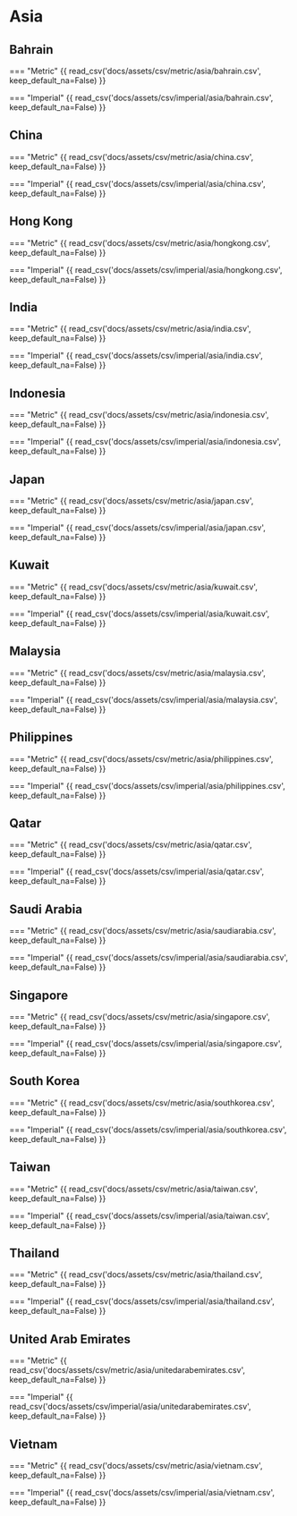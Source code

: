 # Asia

## Bahrain

=== "Metric"
    {{ read_csv('docs/assets/csv/metric/asia/bahrain.csv', keep_default_na=False) }}

=== "Imperial"
    {{ read_csv('docs/assets/csv/imperial/asia/bahrain.csv', keep_default_na=False) }}

## China

=== "Metric"
    {{ read_csv('docs/assets/csv/metric/asia/china.csv', keep_default_na=False) }}

=== "Imperial"
    {{ read_csv('docs/assets/csv/imperial/asia/china.csv', keep_default_na=False) }}

## Hong Kong

=== "Metric"
    {{ read_csv('docs/assets/csv/metric/asia/hongkong.csv', keep_default_na=False) }}

=== "Imperial"
    {{ read_csv('docs/assets/csv/imperial/asia/hongkong.csv', keep_default_na=False) }}

## India

=== "Metric"
    {{ read_csv('docs/assets/csv/metric/asia/india.csv', keep_default_na=False) }}

=== "Imperial"
    {{ read_csv('docs/assets/csv/imperial/asia/india.csv', keep_default_na=False) }}

## Indonesia

=== "Metric"
    {{ read_csv('docs/assets/csv/metric/asia/indonesia.csv', keep_default_na=False) }}

=== "Imperial"
    {{ read_csv('docs/assets/csv/imperial/asia/indonesia.csv', keep_default_na=False) }}

## Japan

=== "Metric"
    {{ read_csv('docs/assets/csv/metric/asia/japan.csv', keep_default_na=False) }}

=== "Imperial"
    {{ read_csv('docs/assets/csv/imperial/asia/japan.csv', keep_default_na=False) }}

## Kuwait

=== "Metric"
    {{ read_csv('docs/assets/csv/metric/asia/kuwait.csv', keep_default_na=False) }}

=== "Imperial"
    {{ read_csv('docs/assets/csv/imperial/asia/kuwait.csv', keep_default_na=False) }}

## Malaysia

=== "Metric"
    {{ read_csv('docs/assets/csv/metric/asia/malaysia.csv', keep_default_na=False) }}

=== "Imperial"
    {{ read_csv('docs/assets/csv/imperial/asia/malaysia.csv', keep_default_na=False) }}

## Philippines

=== "Metric"
    {{ read_csv('docs/assets/csv/metric/asia/philippines.csv', keep_default_na=False) }}

=== "Imperial"
    {{ read_csv('docs/assets/csv/imperial/asia/philippines.csv', keep_default_na=False) }}

## Qatar

=== "Metric"
    {{ read_csv('docs/assets/csv/metric/asia/qatar.csv', keep_default_na=False) }}

=== "Imperial"
    {{ read_csv('docs/assets/csv/imperial/asia/qatar.csv', keep_default_na=False) }}

## Saudi Arabia

=== "Metric"
    {{ read_csv('docs/assets/csv/metric/asia/saudiarabia.csv', keep_default_na=False) }}

=== "Imperial"
    {{ read_csv('docs/assets/csv/imperial/asia/saudiarabia.csv', keep_default_na=False) }}

## Singapore

=== "Metric"
    {{ read_csv('docs/assets/csv/metric/asia/singapore.csv', keep_default_na=False) }}

=== "Imperial"
    {{ read_csv('docs/assets/csv/imperial/asia/singapore.csv', keep_default_na=False) }}

## South Korea

=== "Metric"
    {{ read_csv('docs/assets/csv/metric/asia/southkorea.csv', keep_default_na=False) }}

=== "Imperial"
    {{ read_csv('docs/assets/csv/imperial/asia/southkorea.csv', keep_default_na=False) }}

## Taiwan

=== "Metric"
    {{ read_csv('docs/assets/csv/metric/asia/taiwan.csv', keep_default_na=False) }}

=== "Imperial"
    {{ read_csv('docs/assets/csv/imperial/asia/taiwan.csv', keep_default_na=False) }}

## Thailand

=== "Metric"
    {{ read_csv('docs/assets/csv/metric/asia/thailand.csv', keep_default_na=False) }}

=== "Imperial"
    {{ read_csv('docs/assets/csv/imperial/asia/thailand.csv', keep_default_na=False) }}

## United Arab Emirates

=== "Metric"
    {{ read_csv('docs/assets/csv/metric/asia/unitedarabemirates.csv', keep_default_na=False) }}

=== "Imperial"
    {{ read_csv('docs/assets/csv/imperial/asia/unitedarabemirates.csv', keep_default_na=False) }}

## Vietnam

=== "Metric"
    {{ read_csv('docs/assets/csv/metric/asia/vietnam.csv', keep_default_na=False) }}

=== "Imperial"
    {{ read_csv('docs/assets/csv/imperial/asia/vietnam.csv', keep_default_na=False) }}
